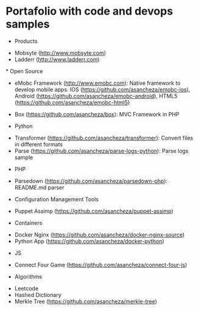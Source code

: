 # Portafolio with code and devops samples

* Products

- Mobsyte (http://www.mobsyte.com)
- Ladderr (http://www.ladderr.com)

* Open Source

- eMobc Framework (http://www.emobc.com): Native framework to develop mobile apps. IOS (https://github.com/asancheza/emobc-ios), Android (https://github.com/asancheza/emobc-android), HTML5 (https://github.com/asancheza/emobc-html5)

- Box (https://github.com/asancheza/box): MVC Framework in PHP

* Python

- Transformer (https://github.com/asancheza/transformer): Convert files in different formats
- Parse (https://github.com/asancheza/parse-logs-python): Parse logs sample

* PHP

- Parsedown (https://github.com/asancheza/parsedown-php): README.md parser

* Configuration Management Tools

- Puppet Assimp (https://github.com/asancheza/puppet-assimp)

* Containers

- Docker Nginx (https://github.com/asancheza/docker-nginx-source)
- Python App (https://github.com/asancheza/docker-python)

* JS

- Connect Four Game (https://github.com/asancheza/connect-four-js)

* Algorithms

- Leetcode 
- Hashed Dictionary
- Merkle Tree (https://github.com/asancheza/merkle-tree)
